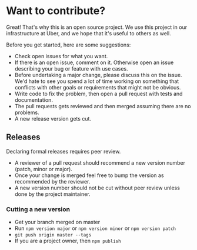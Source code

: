 # Want to contribute?

Great! That's why this is an open source project. We use this project in our infrastructure at Uber, and we hope that it's useful to others as well.

Before you get started, here are some suggestions:

 - Check open issues for what you want.
 - If there is an open issue, comment on it. Otherwise open an issue describing your bug or feature with use cases.
 - Before undertaking a major change, please discuss this on the issue. We'd hate to see you spend a lot of time working on something that conflicts with other goals or requirements that might not be obvious.
 - Write code to fix the problem, then open a pull request with tests and documentation.
 - The pull requests gets reviewed and then merged assuming there are no problems.
 - A new release version gets cut.

## Releases

Declaring formal releases requires peer review.

 - A reviewer of a pull request should recommend a new version number (patch, minor or major).
 - Once your change is merged feel free to bump the version as recommended by the reviewer.
 - A new version number should not be cut without peer review unless done by the project maintainer.

### Cutting a new version

 - Get your branch merged on master
 - Run `npm version major` or `npm version minor` or `npm version patch`
 - `git push origin master --tags`
 - If you are a project owner, then `npm publish`
